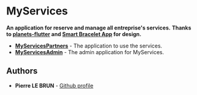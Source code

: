 # MyServices

**An application for reserve and manage all entreprise's services.**
**Thanks to [planets-flutter](https://github.com/sergiandreplace/planets-flutter) and [Smart Bracelet App](https://dribbble.com/shots/6193248-Smart-Bracelet-App) for design.**    

* **[MyServicesPartners](https://github.com/PierreLeBrun22/MyServicesPartners)** - The application to use the services.
* **[MyServicesAdmin](https://github.com/PierreLeBrun22/MyServicesAdmin)** - The admin application for MyServices.

## Authors

* **Pierre LE BRUN** - [Github profile](https://github.com/PierreLeBrun22)
